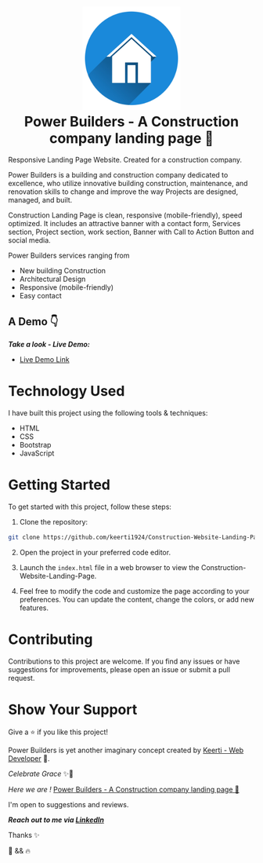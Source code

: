 
<h1 align="center">
  <img title="Netflix" src="assets/images/favicon.png" alt="Power-Builders" width="200" />
  <br>
  Power Builders - A Construction company landing page 💯
</h1>

Responsive Landing Page Website. Created for a construction company.

Power Builders is a building and construction company dedicated to excellence, who utilize innovative building construction, maintenance, and renovation skills to change and improve the way Projects are designed, managed, and built.

Construction Landing Page is clean, responsive (mobile-friendly), speed optimized. It includes an attractive banner with a contact form, Services section, Project section, work section, Banner with Call to Action Button and social media.

Power Builders services ranging from 

- New building Construction
- Architectural Design 
- Responsive (mobile-friendly)
- Easy contact

## A Demo 👇

***Take a look - Live Demo:*** 

- [Live Demo Link](https://github.com/keerti1924/Construction-Website-Landing-Page.git)


# Technology Used

I have built this project using the following tools & techniques:

- HTML
- CSS 
- Bootstrap
- JavaScript


# Getting Started

To get started with this project, follow these steps:

1. Clone the repository:

```bash
git clone https://github.com/keerti1924/Construction-Website-Landing-Page.git
```

2. Open the project in your preferred code editor.

3. Launch the `index.html` file in a web browser to view the Construction-Website-Landing-Page.

4. Feel free to modify the code and customize the page according to your preferences. You can update the content, change the colors, or add new features.

# Contributing

Contributions to this project are welcome. If you find any issues or have suggestions for improvements, please open an issue or submit a pull request.

# Show Your Support

Give a ⭐️ if you like this project!


Power Builders is yet another imaginary concept created by [Keerti - Web Developer](https://www.linkedin.com/in/keerti-vishwkarma-8ba754243/) 💪.

*Celebrate Grace* ✨🤍

*Here we are !* [Power Builders - A Construction company landing page 💯](https://github.com/keerti1924/Construction-Website-Landing-Page.git)

I'm open to suggestions and reviews.

***Reach out to me via [LinkedIn](https://www.linkedin.com/in/keerti-vishwkarma-8ba754243/)***

Thanks ✨

🤍 && 🔥